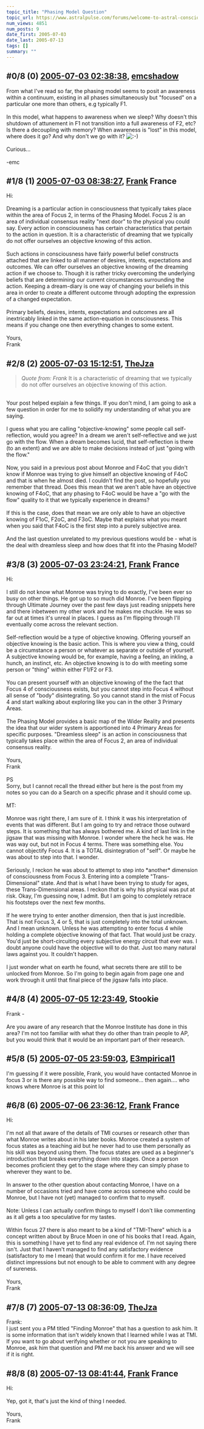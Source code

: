 ```yaml
---
topic_title: "Phasing Model Question"
topic_url: https://www.astralpulse.com/forums/welcome-to-astral-consciousness!/phasing-model-question
num_views: 4851
num_posts: 9
date_first: 2005-07-03
date_last: 2005-07-13
tags: []
summary: ""
---
```


## \#0/8 (0) [2005-07-03 02:38:38](https://www.astralpulse.com/forums/index.php?msg=168883), [emcshadow](https://www.astralpulse.com/forums/profile/?u=9318)  ##
<section>
From what I've read so far, the phasing model seems to posit an awareness within a continuum, existing in all phases simultaneously but "focused" on a particular one more than others, e.g typically F1.
<br>
<br>
In this model, what happens to awareness when we sleep? Why doesn't this shutdown of attunement in F1 not transition into a full awareness of F2, etc? Is there a decoupling with memory? When awareness is "lost" in this model, where does it go? And why don't we go with it?
<img alt=":-)" class="smiley" src="https://www.astralpulse.com/forums/Smileys/fugue/smiley.png" title="Smiley"/>
<br>
<br>
Curious...
<br>
<br>
-emc
</section>

## \#1/8 (1) [2005-07-03 08:38:27](https://www.astralpulse.com/forums/index.php?msg=168909), [Frank](https://www.astralpulse.com/forums/profile/?u=359) France ##
<section>
Hi:
<br>
<br>
Dreaming is a particular action in consciousness that typically takes place within the area of Focus 2, in terms of the Phasing Model. Focus 2 is an area of individual consensus reality "next door" to the physical you could say. Every action in consciousness has certain characteristics that pertain to the action in question. It is a characteristic of dreaming that we typically do not offer ourselves an objective knowing of this action.
<br>
<br>
Such actions in consciousness have fairly powerful belief constructs attached that are linked to all manner of desires, intents, expectations and outcomes. We can offer ourselves an objective knowing of the dreaming action if we choose to. Though it is rather tricky overcoming the underlying beliefs that are determining our current circumstances surrounding the action. Keeping a dream-diary is one way of changing your beliefs in this area in order to create a different outcome through adopting the expression of a changed expectation.
<br>
<br>
Primary beliefs, desires, intents, expectations and outcomes are all inextricably linked in the same action-equation in consciousness. This means if you change one then everything changes to some extent.
<br>
<br>
Yours,
<br>
Frank
</section>

## \#2/8 (2) [2005-07-03 15:12:51](https://www.astralpulse.com/forums/index.php?msg=168952), [TheJza](https://www.astralpulse.com/forums/profile/?u=218)  ##
<section>
<blockquote class="bbc_standard_quote">
 <cite>
  Quote from: Frank
 </cite>
 It is a characteristic of dreaming that we typically do not offer ourselves an objective knowing of this action.
</blockquote>
<br>
Your post helped explain a few things. If you don't mind, I am going to ask a few question in order for me to solidify my understanding of what you are saying.
<br>
<br>
I guess what you are calling "objective-knowing" some people call self-reflection, would you agree? In a dream we aren't self-reflective and we just go with the flow. When a dream becomes lucid, that self-reflection is there (to an extent) and we are able to make decisions instead of just "going with the flow."
<br>
<br>
Now, you said in a previous post about Monroe and F4oC that you didn't know if Monroe was trying to give himself an objective knowing of F4oC and that is when he almost died. I couldn't find the post, so hopefully you remember that thread. Does this mean that we aren't able have an objective knowing of F4oC, that any phasing to F4oC would be have a "go with the flow" quality to it that we typically experience in dreams?
<br>
<br>
If this is the case, does that mean we are only able to have an objective knowing of F1oC, F2oC, and F3oC. Maybe that explains what you meant when you said that F4oC is the first step into a purely subjective area.
<br>
<br>
And the last question unrelated to my previous questions would be - what is the deal with dreamless sleep and how does that fit into the Phasing Model?
</section>

## \#3/8 (3) [2005-07-03 23:24:21](https://www.astralpulse.com/forums/index.php?msg=168983), [Frank](https://www.astralpulse.com/forums/profile/?u=359) France ##
<section>
Hi:
<br>
<br>
I still do not know what Monroe was trying to do exactly, I've been ever so busy on other things. He got up to so much did Monroe. I've been flipping through Ultimate Journey over the past few days just reading snippets here and there inbetween my other work and he makes me chuckle. He was so far out at times it's unreal in places. I guess as I'm flipping through I'll eventually come across the relevant section.
<br>
<br>
Self-reflection would be a type of objective knowing. Offering yourself an objective knowing is the basic action. This is where you view a thing, could be a circumstance a person or whatever as separate or outside of yourself. A subjective knowing would be, for example, having a feeling, an inkling, a hunch, an instinct, etc. An objective knowing is to do with meeting some person or "thing" within either F1/F2 or F3.
<br>
<br>
You can present yourself with an objective knowing of the the fact that Focus 4 of consciousness exists, but you cannot step into Focus 4 without all sense of "body" disintegrating. So you cannot stand in the mist of Focus 4 and start walking about exploring like you can in the other 3 Primary Areas.
<br>
<br>
The Phasing Model provides a basic map of the Wider Reality and presents the idea that our wider system is apportioned into 4 Primary Areas for specific purposes. "Dreamless sleep" is an action in consciousness that typically takes place within the area of Focus 2, an area of individual consensus reality.
<br>
<br>
Yours,
<br>
Frank
<br>
<br>
PS
<br>
Sorry, but I cannot recall the thread either but here is the post from my notes so you can do a Search on a specific phrase and it should come up.
<br>
<br>
MT:
<br>
<br>
Monroe was right there, I am sure of it. I think it was his interpretation of events that was different. But I am going to try and retrace those outward steps. It is something that has always bothered me. A kind of last link in the jigsaw that was missing with Monroe. I wonder where the heck he was. He was way out, but not in Focus 4 terms. There was something else. You cannot objectify Focus 4. It is a TOTAL disintegration of "self". Or maybe he was about to step into that. I wonder.
<br>
<br>
Seriously, I reckon he was about to attempt to step into *another* dimension of consciousness from Focus 3. Entering into a complete "Trans-Dimensional" state. And that is what I have been trying to study for ages, these Trans-Dimensional areas. I reckon
<i>
 that
</i>
is why his physical was put at risk. Okay, I'm guessing now, I admit. But I am going to completely retrace his footsteps over the next few months.
<br>
<br>
If he were trying to enter another dimension, then that is just incredible. That is not Focus 3, 4 or 5, that is just completely into the total unknown. And I mean unknown. Unless he was attempting to enter focus 4 while holding a complete objective knowing of that fact. That would just be crazy. You'd just be short-circuiting every subjective energy circuit that ever was. I doubt anyone could have the objective will to do that. Just too many natural laws against you. It couldn't happen.
<br>
<br>
I just wonder what on earth he found, what secrets there are still to be unlocked from Monroe. So I'm going to begin again from page one and work through it until that final piece of the jigsaw falls into place.
</section>

## \#4/8 (4) [2005-07-05 12:23:49](https://www.astralpulse.com/forums/index.php?msg=169127), Stookie  ##
<section>
Frank -
<br>
<br>
Are you aware of any research that the Monroe Institute has done in this area? I'm not too familiar with what they do other than train people to AP, but you would think that it would be an important part of their research.
</section>

## \#5/8 (5) [2005-07-05 23:59:03](https://www.astralpulse.com/forums/index.php?msg=169180), [E3mpirical1](https://www.astralpulse.com/forums/profile/?u=8933)  ##
<section>
I'm guessing if it were possible, Frank, you would have contacted Monroe in focus 3 or is there any possible way to find someone... then again.... who knows where Monroe is at this point lol
</section>

## \#6/8 (6) [2005-07-06 23:36:12](https://www.astralpulse.com/forums/index.php?msg=169265), [Frank](https://www.astralpulse.com/forums/profile/?u=359) France ##
<section>
Hi:
<br>
<br>
I'm not all that aware of the details of TMI courses or research other than what Monroe writes about in his later books. Monroe created a system of focus states as a teaching aid but he never had to use them personally as his skill was beyond using them. The focus states are used as a beginner's introduction that breaks everything down into stages. Once a person becomes proficient they get to the stage where they can simply phase to wherever they want to be.
<br>
<br>
In answer to the other question about contacting Monroe, I have on a number of occasions tried and have come across someone who could be Monroe, but I have not (yet) managed to confirm that to myself.
<br>
<br>
Note: Unless I can actually confirm things to myself I don't like commenting as it all gets a too speculative for my tastes.
<br>
<br>
Within focus 27 there is also meant to be a kind of "TMI-There" which is a concept written about by Bruce Moen in one of his books that I read. Again, this is something I have yet to find any real evidence of. I'm not saying there isn't. Just that I haven't managed to find any satisfactory evidence (satisfactory to me I mean) that would confirm it for me. I have received distinct impressions but not enough to be able to comment with any degree of sureness.
<br>
<br>
Yours,
<br>
Frank
</section>

## \#7/8 (7) [2005-07-13 08:36:09](https://www.astralpulse.com/forums/index.php?msg=170038), [TheJza](https://www.astralpulse.com/forums/profile/?u=218)  ##
<section>
Frank:
<br>
I just sent you a PM titled "Finding Monroe" that has a question to ask him. It is some information that isn't widely known that I learned while I was at TMI. If you want to go about verifying whether or not you are speaking to Monroe, ask him that question and PM me back his answer and we will see if it is right.
</section>

## \#8/8 (8) [2005-07-13 08:41:44](https://www.astralpulse.com/forums/index.php?msg=170040), [Frank](https://www.astralpulse.com/forums/profile/?u=359) France ##
<section>
Hi:
<br>
<br>
Yep, got it, that's just the kind of thing I needed.
<br>
<br>
Yours,
<br>
Frank
</section>